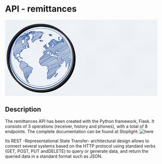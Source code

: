 # API - remittances

<p align="center"><img src="img/RaaS.gif"></p>

## Description
The remittances API has been created with the Python framework, Flask. It consists of 3 operations (receiver, history and phones), with a total of 8 endpoints. The complete documentation can be found at Stoplight: ![here](https://themachines.stoplight.io/docs/remittances-as-a-service/)

Its REST -Representational State Transfer- architectural design allows to connect several systems based on the HTTP protocol using standard verbs (GET, POST, PUT andDELETE) to query or generate data, and return the queried data in a standard format such as JSON.

